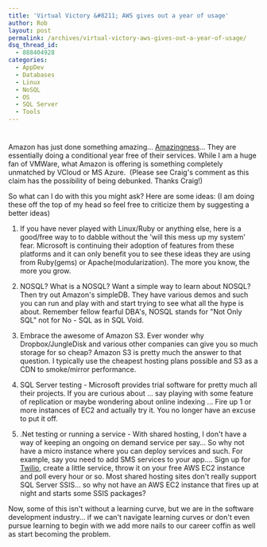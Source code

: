 ```yaml
---
title: 'Virtual Victory &#8211; AWS gives out a year of usage'
author: Rob
layout: post
permalink: /archives/virtual-victory-aws-gives-out-a-year-of-usage/
dsq_thread_id:
  - 888404928
categories:
  - AppDev
  - Databases
  - Linux
  - NoSQL
  - OS
  - SQL Server
  - Tools
---
```

# 

Amazon has just done something amazing... [Amazingness][1]... They are essentially doing a conditional year free of their services. While I am a huge fan of VMWare, what Amazon is offering is something completely unmatched by VCloud or MS Azure.  (Please see Craig's comment as this claim has the possibility of being debunked. Thanks Craig!)

 [1]: http://aws.amazon.com/free/

So what can I do with this you might ask? Here are some ideas: (I am doing these off the top of my head so feel free to criticize them by suggesting a better ideas)

1. If you have never played with Linux/Ruby or anything else, here is a good/free way to to dabble without the 'will this mess up my system' fear. Microsoft is continuing their adoption of features from these platforms and it can only benefit you to see these ideas they are using from Ruby(gems) or Apache(modularization). The more you know, the more you grow.

2. NOSQL? What is a NOSQL? Want a simple way to learn about NOSQL? Then try out Amazon's simpleDB. They have various demos and such you can run and play with and start trying to see what all the hype is about. Remember fellow fearful DBA's, NOSQL stands for "Not Only SQL" not for No - SQL as in SQL Void.

3. Embrace the awesome of Amazon S3. Ever wonder why Dropbox/JungleDisk and various other companies can give you so much storage for so cheap? Amazon S3 is pretty much the answer to that question. I typically use the cheapest hosting plans possible and S3 as a CDN to smoke/mirror performance.

4. SQL Server testing - Microsoft provides trial software for pretty much all their projects. If you are curious about ... say playing with some feature of replication or maybe wondering about online indexing ... Fire up 1 or more instances of EC2 and actually try it. You no longer have an excuse to put it off.

5. .Net testing or running a service - With shared hosting, I don't have a way of keeping an ongoing on demand service per say... So why not have a micro instance where you can deploy services and such. For example, say you need to add SMS services to your app.... Sign up for [Twilio][2], create a little service, throw it on your free AWS EC2 instance and poll every hour or so. Most shared hosting sites don't really support SQL Server SSIS... so why not have an AWS EC2 instance that fires up at night and starts some SSIS packages?

 [2]: http://www.twilio.com/

Now, some of this isn't without a learning curve, but we are in the software development industry... if we can't navigate learning curves or don't even pursue learning to begin with we add more nails to our career coffin as well as start becoming the problem.